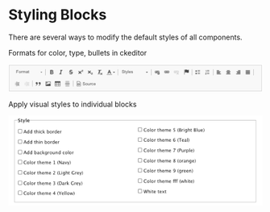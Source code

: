 # Styling Blocks

There are several ways to modify the default styles of all components.

Formats for color, type, bullets in ckeditor

![](../../../.gitbook/assets/ui-advanced-ckeditor.png)

Apply visual styles to individual blocks

![](../../../.gitbook/assets/ui-block-styles.png)

